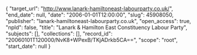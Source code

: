 {
  "target_url": "http://www.lanark-hamiltoneast-labourparty.co.uk/", 
  "end_date": null, 
  "date": "2006-01-01T12:00:00", 
  "slug": 45908050, 
  "publisher": "lanark-hamiltoneast-labourparty.co.uk", 
  "open_access": true, 
  "npld": false, 
  "title": "Lanark & Hamilton East Constituency Labour Party", 
  "subjects": [], 
  "collections": [], 
  "record_id": "20060101T120000/NvK8+WPexB/TKjADrkb5CA==", 
  "scope": "root", 
  "start_date": null
}

